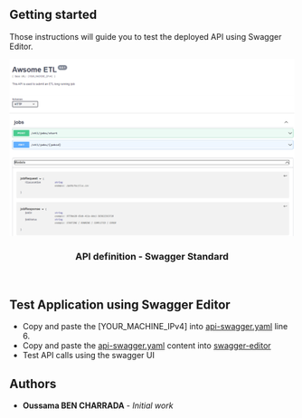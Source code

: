 ## Getting started

Those instructions will guide you to test the deployed API using Swagger Editor.
<div align="center">
  <a>
    <img src="../images/swagger.png" alt="Swagger">
  </a>

 <h3 align="center">API definition - Swagger Standard</h3>
</div>
</br>
 

## Test Application using Swagger Editor

* Copy and paste the [YOUR_MACHINE_IPv4] into [api-swagger.yaml](https://github.com/Oussama-bch/awesome-etl/blob/master/swagger/api-swagger.yaml) line 6.
* Copy and paste the [api-swagger.yaml](https://github.com/Oussama-bch/awesome-etl/blob/master/swagger/api-swagger.yaml) content into [swagger-editor](https://editor.swagger.io/#)
* Test API calls using the swagger UI

## Authors

* **Oussama BEN CHARRADA** - *Initial work*